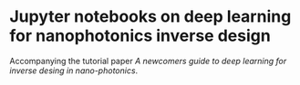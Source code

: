 # Jupyter notebooks on deep learning for nanophotonics inverse design

Accompanying the tutorial paper *A newcomers guide to deep learning for inverse desing in nano-photonics*.
